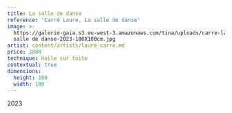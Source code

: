 ```yaml
---
title: La salle de danse
reference: 'Carré Laure, La salle de danse'
image: >-
  https://galerie-gaia.s3.eu-west-3.amazonaws.com/tina/uploads/carre-laure/galerie-gaia-carre-laure-la
  salle de danse-2023-100X100cm.jpg
artist: content/artists/laure-carre.md
price: 2800
technique: Huile sur toile
contextual: true
dimensions:
  height: 100
  width: 100
---
```


2023

